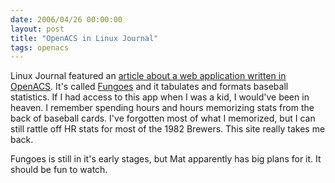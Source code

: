 ```yaml
---
date: 2006/04/26 00:00:00
layout: post
title: "OpenACS in Linux Journal"
tags: openacs 
---
```


Linux Journal featured an [article about a web application written in OpenACS](http://www.linuxjournal.com/article/8986). It's called [Fungoes](http://fungoes.mek.cc/) and it tabulates and formats baseball statistics. If I had access to this app when I was a kid, I would've been in heaven. I remember spending hours and hours memorizing stats from the back of baseball cards. I've forgotten most of what I memorized, but I can still rattle off HR stats for most of the 1982 Brewers. This site really takes me back.

Fungoes is still in it's early stages, but Mat apparently has big plans for it. It should be fun to watch.
